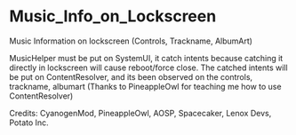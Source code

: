 Music_Info_on_Lockscreen
========================

Music Information on lockscreen (Controls, Trackname, AlbumArt)

MusicHelper must be put on SystemUI, it catch intents because catching it directly in lockscreen will cause reboot/force close.
The catched intents will be put on ContentResolver, and its been observed on the controls, trackname, albumart (Thanks to PineappleOwl for teaching me how to use ContentResolver)

Credits:
CyanogenMod,
 PineappleOwl,
 AOSP,
 Spacecaker,
 Lenox Devs,
 Potato Inc.
